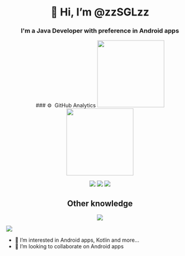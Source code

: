<div id="header" align="center">
  <h1 align="center">👋 Hi, I’m @zzSGLzz</h1>
  <h3 align="center"> I'm a Java Developer with preference in Android apps</h3>
</div>
<p align="center">
  ### ⚙️ &nbsp;GitHub Analytics
<a href="https://github.com/zzSGLzz">
  <img height="180em" src="https://github-readme-stats-eight-theta.vercel.app/api?username=zzSGLzz&show_icons=true&theme=algolia&include_all_commits=true&count_private=true"/>
  <img height="180em" src="https://github-readme-stats-eight-theta.vercel.app/api/top-langs/?username=zzSGLzz&layout=compact&langs_count=8&theme=algolia"/>
</a>
</p>

<div id="mainbadges" align="center">
  <img src="https://img.shields.io/badge/Java-ED8B00?style=for-the-badge&logo=openjdk&logoColor=white" >
  <img src="https://img.shields.io/badge/Android-3DDC84?style=for-the-badge&logo=android&logoColor=white">
  <img src="https://img.shields.io/badge/Google_Play-414141?style=for-the-badge&logo=google-play&logoColor=white" >
  
</div>
<div id="secondknowledge" align="center">
   <h2 align="center">Other knowledge</h2>
 
  <img src="https://img.shields.io/badge/MySQL-00000F?style=for-the-badge&logo=mysql&logoColor=white" >
</div>

![](https://leetcard.jacoblin.cool/zzSGLzz?border=0&radius=20&ext=activity)


- 👀 I’m interested in Android apps, Kotlin and more...
- 💞️ I’m looking to collaborate on Android apps


<!---
zzSGLzz/zzSGLzz is a ✨ special ✨ repository because its `README.md` (this file) appears on your GitHub profile.
You can click the Preview link to take a look at your changes.
--->
